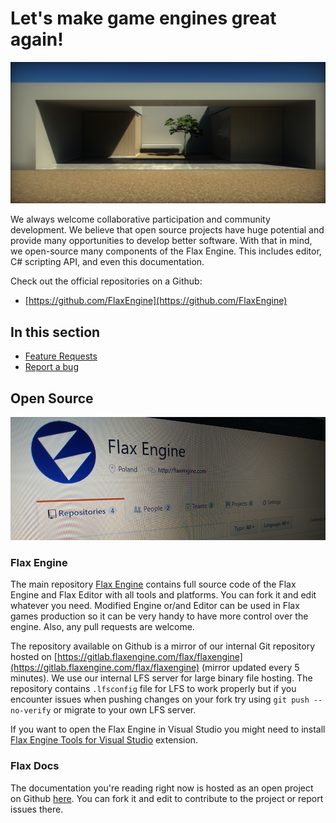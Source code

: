 # Let's make game engines great again!

![Flax Engine](media/Screen5.png)

We always welcome collaborative participation and community development.
We believe that open source projects have huge potential and provide many opportunities to develop better software.
With that in mind, we open-source many components of the Flax Engine. This includes editor, C# scripting API, and even this documentation.

Check out the official repositories on a Github:

* [https://github.com/FlaxEngine](https://github.com/FlaxEngine)

## In this section

* [Feature Requests](feature-requests.md)
* [Report a bug](report-a-bug.md)

## Open Source

![Flax Engine](media/repo-title.png)

### Flax Engine

The main repository [Flax Engine](https://github.com/FlaxEngine/FlaxEngine) contains full source code of the Flax Engine and Flax Editor with all tools and platforms. You can fork it and edit whatever you need. Modified Engine or/and Editor can be used in Flax games production so it can be very handy to have more control over the engine. Also, any pull requests are welcome.

The repository available on Github is a mirror of our internal Git repository hosted on [https://gitlab.flaxengine.com/flax/flaxengine](https://gitlab.flaxengine.com/flax/flaxengine) (mirror updated every 5 minutes). We use our internal LFS server for large binary file hosting. The repository contains `.lfsconfig` file for LFS to work properly but if you encounter issues when pushing changes on your fork try using `git push --no-verify` or migrate to your own LFS server.

If you want to open the Flax Engine in Visual Studio you might need to install [Flax Engine Tools for Visual Studio](https://marketplace.visualstudio.com/items?itemName=Flax.FlaxVS) extension.

### Flax Docs

The documentation you're reading right now is hosted as an open project on Github [here](https://github.com/FlaxEngine/FlaxDocs). You can fork it and edit to contribute to the project or report issues there.
